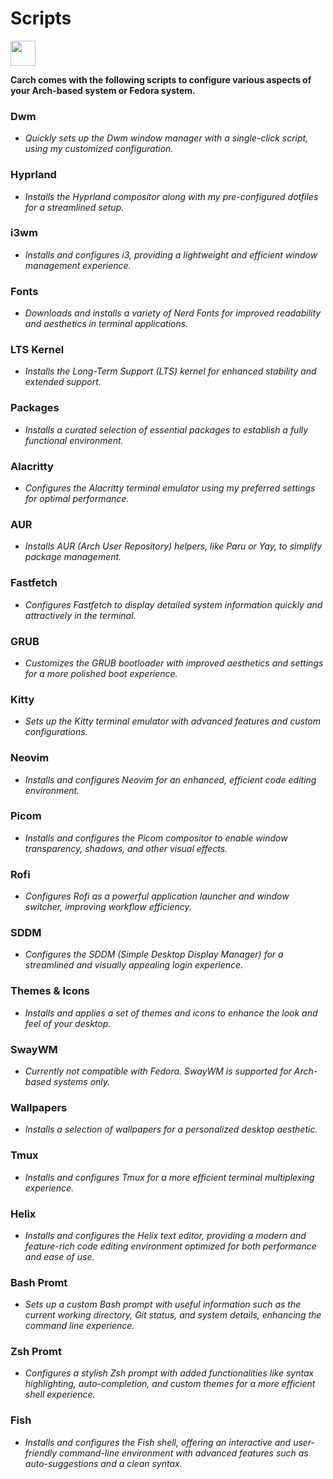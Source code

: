 # Scripts

<img src="https://cdn-icons-png.flaticon.com/128/3721/3721643.png" width="40" />

**Carch comes with the following scripts to configure various aspects of your Arch-based system or Fedora system.**

### Dwm
- *Quickly sets up the Dwm window manager with a single-click script, using my customized configuration.*

### Hyprland
- *Installs the Hyprland compositor along with my pre-configured dotfiles for a streamlined setup.*

### i3wm
- *Installs and configures i3, providing a lightweight and efficient window management experience.*

### Fonts
- *Downloads and installs a variety of Nerd Fonts for improved readability and aesthetics in terminal applications.*

### LTS Kernel
- *Installs the Long-Term Support (LTS) kernel for enhanced stability and extended support.*

### Packages
- *Installs a curated selection of essential packages to establish a fully functional environment.*

### Alacritty
- *Configures the Alacritty terminal emulator using my preferred settings for optimal performance.*

### AUR
- *Installs AUR (Arch User Repository) helpers, like Paru or Yay, to simplify package management.*

### Fastfetch
- *Configures Fastfetch to display detailed system information quickly and attractively in the terminal.*

### GRUB
- *Customizes the GRUB bootloader with improved aesthetics and settings for a more polished boot experience.*

### Kitty
- *Sets up the Kitty terminal emulator with advanced features and custom configurations.*

### Neovim
- *Installs and configures Neovim for an enhanced, efficient code editing environment.*

### Picom
- *Installs and configures the Picom compositor to enable window transparency, shadows, and other visual effects.*

### Rofi
- *Configures Rofi as a powerful application launcher and window switcher, improving workflow efficiency.*

### SDDM
- *Configures the SDDM (Simple Desktop Display Manager) for a streamlined and visually appealing login experience.*

### Themes & Icons
- *Installs and applies a set of themes and icons to enhance the look and feel of your desktop.*

### SwayWM
- *Currently not compatible with Fedora. SwayWM is supported for Arch-based systems only.*

### Wallpapers
- *Installs a selection of wallpapers for a personalized desktop aesthetic.*

### Tmux
- *Installs and configures Tmux for a more efficient terminal multiplexing experience.*

### Helix
- *Installs and configures the Helix text editor, providing a modern and feature-rich code editing environment optimized for both performance and ease of use.*

### Bash Promt
- *Sets up a custom Bash prompt with useful information such as the current working directory, Git status, and system details, enhancing the command line experience.*

### Zsh Promt
- *Configures a stylish Zsh prompt with added functionalities like syntax highlighting, auto-completion, and custom themes for a more efficient shell experience.*

### Fish 
- *Installs and configures the Fish shell, offering an interactive and user-friendly command-line environment with advanced features such as auto-suggestions and a clean syntax.*

